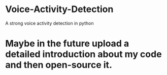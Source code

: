 # Voice-Activity-Detection
A strong voice activity detection in python
# Maybe in the future upload a detailed introduction about my code and then open-source it.
